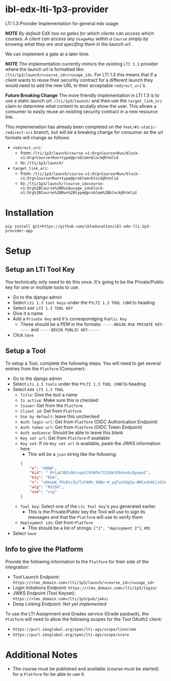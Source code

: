 # ibl-edx-lti-1p3-provider
LTI 1.3 Provider Implementation for general edx usage

**NOTE**
_By default EdX has no gates for which clients can access which courses. A client can access any `UsageKey` within a `Course` simply by knowing what they are and specifing them in the launch url._

We can implement a gate at a later time.

**NOTE**
The implementation currently mimics the existing `LTI 1.1` provider where the launch url is formatted like: `/lti/1p3/launch/<course_id>/<usage_id>`. For LTI 1.3 this means that if a client wants to reuse their securitiy contract for a different launch they would need to add the new URL to their acceptable `redirect_uri`'s.

**Future Breaking Change**
The more friendly implementation in LTI 1.3 is to use a static launch url: `/lti/1p3/launch/` and then use the `target_link_uri` claim to determine what content to acutally show the user. This allows a consumer to easily reuse an existing security contract in a new resource link.

This implemenation has already been completed on the `feat/#1-static-redirect-uri` branch, but will be a breaking change for consumer as the url formats will change as follows:
- `redirect_uri`:
    - from: `/lti/1p3/launch/course-v1:Org+Course+Run/block-v1:Org+Course+Run+type@problem+block@htmlid`
    - to: `/lti/1p3/launch/`
- `target_link_uri`:
    - from: `/lti/1p3/launch/course-v1:Org+Course+Run/block-v1:Org+Course+Run+type@problem+block@htmlid`
    - to: `/lti/1p3/launch/?course_id=course-v1:Org%2BCourse%2BRun&usage_id=block-v1:Org%2BCourse%2BRun%2Btype@problem%2Bblock@htmlid`

# Installation
```shell
pip install git+https://github.com/ibleducation/ibl-edx-lti-1p3-provider-app
```

# Setup
## Setup an LTI Tool Key
You technically only need to do this once. It's going to be the Private/Public key for one or multiple tools to use.

- Go to the django admin
- Select `Lti 1.3 tool keys` under the `PYLTI 1.3 TOOL CONFIG` heading
- Select `Add LTI 1.3 TOOL KEY`
- Give it a name
- Add a `Private Key` and it's correspondging `Public Key`
    - These should be a PEM in the formats: `-----BEGIN RSA PRIVATE KEY-----` and `-----BEGIN PUBLIC KEY-----`
- Click `Save`


## Setup a Tool
To setup a Tool, complete the following steps. You will need to get several entries from the `Platform` (Consumer):
- Go to the django admin
- Select `Lti 1.3 tools` under the `PYLTI 1.3 TOOL CONFIG` heading
- Select `Add LTI 1.3 TOOL`
    - `Title`: Give the tool a name
    - `Is active`: Make sure this is checked
    - `Issuer`: Get from the `Platform`
    - `Client id`: Get from `Platform`
    - `Use by default`: leave this unchecked
    - `Auth login url`: Get from `Platform` (OIDC Authorication Endpoint)
    - `Auth token url`: Get from `Platform` (OIDC Token Endpoint)
    - `Auth audience`: Should be able to leave this blank
    - `Key set url`: Get from `Platform` if available
    - `Key set`: If no `Key set url` is available, paste the JWKS information here
        - This will be a `json` string like the following:
        ```json
        {
            "e": "AQAB",
            "kid": "_MrLpE3BZv9Ecxpo5J93WTm732I0ktE64nv6c8ywywI",
            "kty": "RSA",
            "n": "uDmuwK_POsBicZy7lnFAMo_9QNu-W_yqTuzV8g5p-NM1xzD4Gj1dJel2IKi-eh9Rwyc8dPrJWfA0BaHx0ggA9hMXLVjql9UtRYm3wf7uJ8JfDfePYOHGHymLalRVCT_wXP7EO0l1BarNRqG-c9OVG6rELryosQxCgt5p4ipE_RU5OPOYK5eZKnOUAHkcbUO1Xtqlm8FghWqjrDEqS6wbteCBqUuFYBjReG47L-UJp_THt0hI-iYnnDmuIVZdkVpmNYHW3RbsZIj1Oc62msRzknLHP-UJlN6125H3hwvBzcl2xLXMi8eQ5Nd1NKP0Zj-asEJgiCU5cMp0U6F63wZ-oQ",
            "alg": "RS256",
            "use": "sig"
        }
        ```
    - `Tool key`: Select one of the `Lti Tool Key`'s you generated earlier
        - This is the Private/Public key the Tool will use to sign its messages and that the `Platform` will use to verify them
    - `Deployment ids`: Get from `Platform`
        - This should be a list of strings: `["1", "deployment 2"]`, etc
- Select `Save`

## Info to give the Platform
Provide the following information to the `Platform` for their side of the integration:
- Tool Launch Endpoint: `https://<lms_domain.com>/lti/1p3/launch/<course_id>/<usage_id>`
- Login Initiations Endpoint: `https://<lms_domain.com>/lti/1p3/login/`
- JWKS Endpoint (Tool Keyset): `https://<lms_domain.com>/lti/1p3/pub/jwks/`
- Deep Linking Endpoint: _Not yet implemented_

To use the LTI Assignment and Grades service (Grade pasback), the `Platform` will need to allow the following scopes for the Tool OAuth2 client:
- `https://purl.imsglobal.org/spec/lti-ags/scope/lineitem`
- `https://purl.imsglobal.org/spec/lti-ags/scope/score`

# Additional Notes
- The course must be published and available (course must be started) for a `Platform` for be able to use it.
